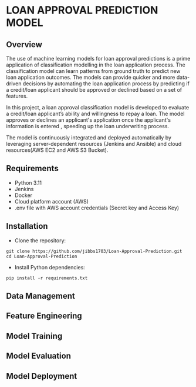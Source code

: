 # LOAN APPROVAL PREDICTION MODEL

## Overview 
The use of machine learning models for loan approval predictions is a prime application of classification 
modelling in the loan application process. The classification model can learn patterns from ground truth
to predict new loan application outcomes. The models can provide quicker and more data-driven decisions 
by automating the loan application process by predicting if a credit/loan applicant should be approved or 
declined based on a set of features.

In this project, a loan approval classification model is developed to evaluate a credit/loan applicant’s 
ability and willingness to repay a loan. The model approves or declines an applicant's application once 
the applicant's information is entered , speeding up the loan underwriting process. 

The model is continuously integrated and deployed automatically by leveraging server-dependent resources
(Jenkins and Ansible) and cloud resources(AWS EC2 and AWS S3 Bucket).

## Requirements
- Python 3.11
- Jenkins
- Docker
- Cloud platform account (AWS)
- .env file with AWS account credentials (Secret key and Access Key)

## Installation
- Clone the repository:
```
git clone https://github.com/jibbs1703/Loan-Approval-Prediction.git
cd Loan-Approval-Prediction
```

- Install Python dependencies:
```
pip install -r requirements.txt
```

## Data Management

## Feature Engineering 

## Model Training

## Model Evaluation

## Model Deployment

